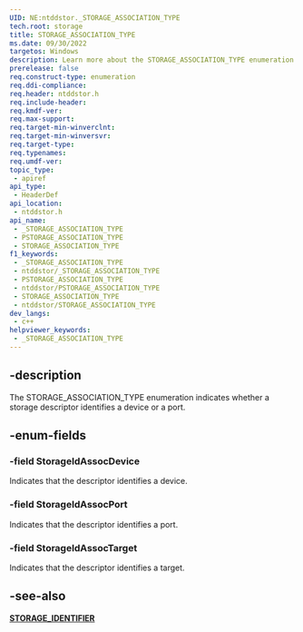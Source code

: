 ```yaml
---
UID: NE:ntddstor._STORAGE_ASSOCIATION_TYPE
tech.root: storage
title: STORAGE_ASSOCIATION_TYPE
ms.date: 09/30/2022
targetos: Windows
description: Learn more about the STORAGE_ASSOCIATION_TYPE enumeration.
prerelease: false
req.construct-type: enumeration
req.ddi-compliance: 
req.header: ntddstor.h
req.include-header: 
req.kmdf-ver: 
req.max-support: 
req.target-min-winverclnt: 
req.target-min-winversvr: 
req.target-type: 
req.typenames: 
req.umdf-ver: 
topic_type:
 - apiref
api_type:
 - HeaderDef
api_location:
 - ntddstor.h
api_name:
 - _STORAGE_ASSOCIATION_TYPE
 - PSTORAGE_ASSOCIATION_TYPE
 - STORAGE_ASSOCIATION_TYPE
f1_keywords:
 - _STORAGE_ASSOCIATION_TYPE
 - ntddstor/_STORAGE_ASSOCIATION_TYPE
 - PSTORAGE_ASSOCIATION_TYPE
 - ntddstor/PSTORAGE_ASSOCIATION_TYPE
 - STORAGE_ASSOCIATION_TYPE
 - ntddstor/STORAGE_ASSOCIATION_TYPE
dev_langs:
 - c++
helpviewer_keywords:
 - _STORAGE_ASSOCIATION_TYPE
---
```


## -description

The STORAGE\_ASSOCIATION\_TYPE enumeration indicates whether a storage descriptor identifies a device or a port.

## -enum-fields

### -field StorageIdAssocDevice

Indicates that the descriptor identifies a device.

### -field StorageIdAssocPort

Indicates that the descriptor identifies a port.

### -field StorageIdAssocTarget

Indicates that the descriptor identifies a target.

## -see-also

[**STORAGE\_IDENTIFIER**](ns-ntddstor-_storage_identifier.md)

